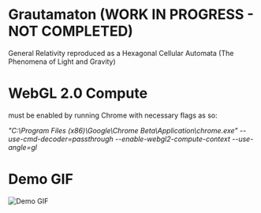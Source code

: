 # Grautamaton (WORK IN PROGRESS - NOT COMPLETED)
General Relativity reproduced as a Hexagonal Cellular Automata (The Phenomena of Light and Gravity)

# WebGL 2.0 Compute 
must be enabled by running Chrome with necessary flags as so:

*"C:\Program Files (x86)\Google\Chrome Beta\Application\chrome.exe" --use-cmd-decoder=passthrough --enable-webgl2-compute-context --use-angle=gl*

# Demo GIF
![Demo GIF](readme/anim.gif "Demo Gif")
